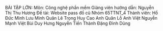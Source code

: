 BÀI TẬP LỚN:<space><space>
Môn: Công nghệ phần mềm<space><space>
Giảng viên hướng dẫn: 	Nguyễn Thị Thu Hương<space><space>
Đề tài: Website pass đồ cũ<space><space>
Nhóm 65TTNT_4<space><space>
Thành viên: <space><space>
Hồ Đức Minh<space><space>
Lưu Minh Quân
Lê Trọng Huy<space><space>
Cao Anh Quân<space><space>
Lỗ Anh Việt<space><space>
Nguyễn Mạnh Việt<space><space>
Bùi Duy Hưng<space><space>
Nguyễn Tiến Thành<space><space>
Đặng Đình Dũng<space><space>
